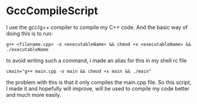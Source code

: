 # GccCompileScript

I use the gcc/g++ compiler to compile my C++ code. And the basic way of doing this is to run:

```
g++ <filename.cpp> -o <executableName> && chmod +x <executableName> && ./executableName
```

to avoid writing such a command, i made an alias for this in my shell rc file

```
cmain="g++ main.cpp -o main && chmod +x main && ./main"
```

the problem with this is that it only compiles the main.cpp file. So this script, I made it and hopefully will improve, will be used to compile my code better and much more easily.
